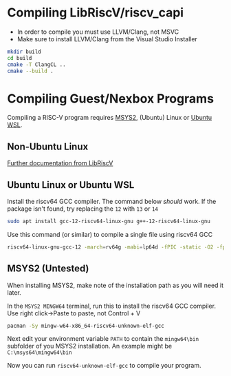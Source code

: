 # Compiling LibRiscV/riscv_capi

- In order to compile you must use LLVM/Clang, not MSVC
- Make sure to install LLVM/Clang from the Visual Studio Installer

```bash
mkdir build
cd build
cmake -T ClangCL ..
cmake --build .
```

# Compiling Guest/Nexbox Programs

Compiling a RISC-V program requires [MSYS2](https://www.msys2.org/), (Ubuntu) Linux or [Ubuntu WSL](https://learn.microsoft.com/en-us/windows/wsl/install).

## Non-Ubuntu Linux

[Further documentation from LibRiscV](https://github.com/libriscv/libriscv/blob/master/docs/INTEGRATION.md#compiling-a-risc-v-program)

## Ubuntu Linux or Ubuntu WSL

Install the riscv64 GCC compiler. The command below *should* work. If the package isn't found, try replacing the `12` with `13` or `14`

```bash
sudo apt install gcc-12-riscv64-linux-gnu g++-12-riscv64-linux-gnu
```

Use this command (or similar) to compile a single file using riscv64 GCC

```bash
riscv64-linux-gnu-gcc-12 -march=rv64g -mabi=lp64d -fPIC -static -O2 -fpermissive main.cpp -o script.elf
```

## MSYS2 (Untested)

When installing MSYS2, make note of the installation path as you will need it later.

In the `MSYS2 MINGW64` terminal, run this to install the riscv64 GCC compiler. Use right click->Paste to paste, not Control + V

```bash
pacman -Sy mingw-w64-x86_64-riscv64-unknown-elf-gcc
```

Next edit your environment variable `PATH` to contain the `mingw64\bin` subfolder of you MSYS2 installation. An example might be `C:\msys64\mingw64\bin`

Now you can run `riscv64-unknown-elf-gcc` to compile your program.
